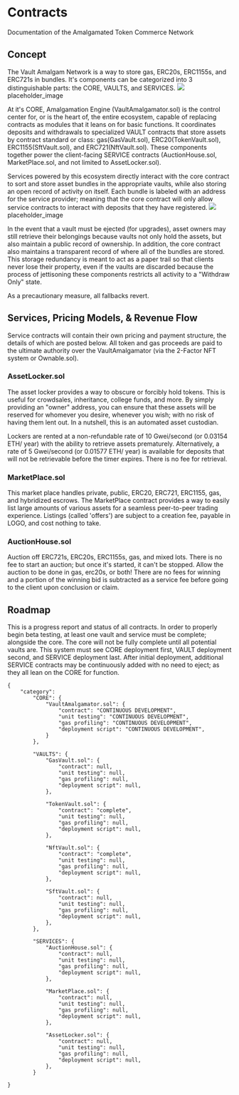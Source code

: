 # Contracts
Documentation of the Amalgamated Token Commerce Network

## Concept
The Vault Amalgam Network is a way to store gas, ERC20s, ERC1155s, and ERC721s in bundles.
It's components can be categorized into 3 distinguishable parts: the CORE, VAULTS, and SERVICES.
![](https://github.com/ctnava/AmalgamatedVaultNetwork/contracts/blob/layout.PNG) placeholder_image

At it's CORE, Amalgamation Engine (VaultAmalgamator.sol) is the control center for, or is the heart of, 
the entire ecosystem, capable of replacing contracts as modules that it leans on for basic functions. 
It coordinates deposits and withdrawals to specialized VAULT contracts that store assets by contract
standard or class: gas(GasVault.sol), ERC20(TokenVault.sol), ERC1155(SftVault.sol), and ERC721(NftVault.sol). 
These components together power the client-facing SERVICE contracts (AuctionHouse.sol, MarketPlace.sol, and not 
limited to AssetLocker.sol).

Services powered by this ecosystem directly interact with the core contract to sort and store asset bundles in the 
appropriate vaults, while also storing an open record of activity on itself. Each bundle is labeled with an address
for the service provider; meaning that the core contract will only allow service contracts to interact with deposits 
that they have registered.
![](https://github.com/ctnava/AmalgamatedVaultNetwork/contracts/blob/asset_flow.PNG) placeholder_image

In the event that a vault must be ejected (for upgrades), asset owners may still retrieve their belongings because
vaults not only hold the assets, but also maintain a public record of ownership. In addition, the core contract 
also maintains a transparent record of where all of the bundles are stored. This storage redundancy is meant to act 
as a paper trail so that clients never lose their property, even if the vaults are discarded because the process of 
jettisoning these components restricts all activity to a "Withdraw Only" state.

As a precautionary measure, all fallbacks revert.

## Services, Pricing Models, & Revenue Flow
Service contracts will contain their own pricing and payment structure, the details of which are posted below. All
token and gas proceeds are paid to the ultimate authority over the VaultAmalgamator (via the 2-Factor NFT system or 
Ownable.sol).

### AssetLocker.sol 
The asset locker provides a way to obscure or forcibly hold tokens. This is useful for crowdsales, inheritance, college
funds, and more. By simply providing an "owner" address, you can ensure that these assets will be reserved for whomever 
you desire, whenever you wish; with no risk of having them lent out. In a nutshell, this is an automated asset custodian. 

Lockers are rented at a non-refundable rate of 10 Gwei/second (or 0.03154 ETH/ year) with the ability to retrieve assets
prematurely. Alternatively, a rate of 5 Gwei/second (or 0.01577 ETH/ year) is available for deposits that will not be
retrievable before the timer expires. There is no fee for retrieval.

### MarketPlace.sol 
This market place handles private, public, ERC20, ERC721, ERC1155, gas, and hybridized escrows. The MarketPlace contract 
provides a way to easily list large amounts of various assets for a seamless peer-to-peer trading experience. Listings 
(called 'offers') are subject to a creation fee, payable in LOGO, and cost nothing to take. 

### AuctionHouse.sol 
Auction off ERC721s, ERC20s, ERC1155s, gas, and mixed lots. There is no fee to start an auction; but once it's started, it 
can't be stopped. Allow the auction to be done in gas, erc20s, or both! There are no fees for winning and a portion of the 
winning bid is subtracted as a service fee before going to the client upon conclusion or claim.

## Roadmap
This is a progress report and status of all contracts. In order to properly begin beta testing, at least one vault and 
service must be complete; alongside the core. The core will not be fully complete until all potential vaults are. This 
system must see CORE deployment first, VAULT deployment second, and SERVICE deployment last. After initial deployment,
additional SERVICE contracts may be continuously added with no need to eject; as they all lean on the CORE for function.

```
{
	"category":
		"CORE": {
			"VaultAmalgamator.sol": {
				"contract": "CONTINUOUS DEVELOPMENT",
				"unit testing": "CONTINUOUS DEVELOPMENT",
				"gas profiling": "CONTINUOUS DEVELOPMENT",
				"deployment script": "CONTINUOUS DEVELOPMENT",
			}
		},
		
		"VAULTS": {
			"GasVault.sol": {
				"contract": null,
				"unit testing": null,
				"gas profiling": null,
				"deployment script": null,
			},
			
			"TokenVault.sol": {
				"contract": "complete",
				"unit testing": null,
				"gas profiling": null,
				"deployment script": null,
			},
			
			"NftVault.sol": {
				"contract": "complete",
				"unit testing": null,
				"gas profiling": null,
				"deployment script": null,
			},
			
			"SftVault.sol": {
				"contract": null,
				"unit testing": null,
				"gas profiling": null,
				"deployment script": null,
			},
		},
		
		"SERVICES": {
			"AuctionHouse.sol": {
				"contract": null,
				"unit testing": null,
				"gas profiling": null,
				"deployment script": null,
			},
			
			"MarketPlace.sol": {
				"contract": null,
				"unit testing": null,
				"gas profiling": null,
				"deployment script": null,
			},
			
			"AssetLocker.sol": {
				"contract": null,
				"unit testing": null,
				"gas profiling": null,
				"deployment script": null,
			},
		}
	
}	
```

